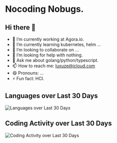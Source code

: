 # Nocoding Nobugs.

## Hi there 👋

* 🔭 I’m currently working at Agora.io.
* 🌱 I’m currently learning kubernetes, helm ...
* 👯 I’m looking to collaborate on ...
* 🤔 I’m looking for help with nothing.
* 💬 Ask me about golang/python/typescript.
* 📫 How to reach me: luxuze@icloud.com
* 😄 Pronouns: ...
* ⚡ Fun fact: HCI.

## Languages over Last 30 Days

![Languages over Last 30 Days](https://wakatime.com/share/@monaco/763e3b08-9d6d-410c-ae78-a95b83422907.svg)

## Coding Activity over Last 30 Days

![Coding Activity over Last 30 Days](https://wakatime.com/share/@monaco/e204f4c8-aadd-4a6e-8d40-d06879672c6e.svg)

